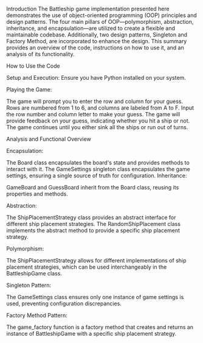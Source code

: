 Introduction
The Battleship game implementation presented here demonstrates the use of object-oriented programming (OOP) principles and design patterns. The four main pillars of OOP—polymorphism, abstraction, inheritance, and encapsulation—are utilized to create a flexible and maintainable codebase. Additionally, two design patterns, Singleton and Factory Method, are incorporated to enhance the design. This summary provides an overview of the code, instructions on how to use it, and an analysis of its functionality.

How to Use the Code

Setup and Execution:
Ensure you have Python installed on your system.


Playing the Game:

The game will prompt you to enter the row and column for your guess.
Rows are numbered from 1 to 6, and columns are labeled from A to F.
Input the row number and column letter to make your guess.
The game will provide feedback on your guess, indicating whether you hit a ship or not.
The game continues until you either sink all the ships or run out of turns.


Analysis and Functional Overview

Encapsulation:

The Board class encapsulates the board's state and provides methods to interact with it.
The GameSettings singleton class encapsulates the game settings, ensuring a single source of truth for configuration.
Inheritance:

GameBoard and GuessBoard inherit from the Board class, reusing its properties and methods.

Abstraction:

The ShipPlacementStrategy class provides an abstract interface for different ship placement strategies.
The RandomShipPlacement class implements the abstract method to provide a specific ship placement strategy.

Polymorphism:

The ShipPlacementStrategy allows for different implementations of ship placement strategies, which can be used interchangeably in the BattleshipGame class.

Singleton Pattern:

The GameSettings class ensures only one instance of game settings is used, preventing configuration discrepancies.

Factory Method Pattern:

The game_factory function is a factory method that creates and returns an instance of BattleshipGame with a specific ship placement strategy.






